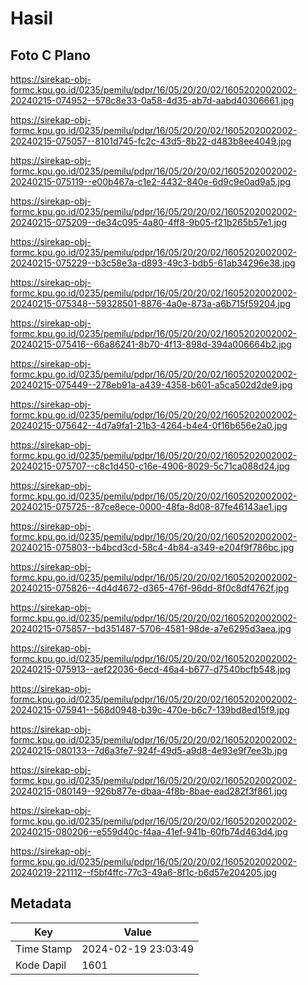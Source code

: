 # Hasil

## Foto C Plano

https://sirekap-obj-formc.kpu.go.id/0235/pemilu/pdpr/16/05/20/20/02/1605202002002-20240215-074952--578c8e33-0a58-4d35-ab7d-aabd40306661.jpg

https://sirekap-obj-formc.kpu.go.id/0235/pemilu/pdpr/16/05/20/20/02/1605202002002-20240215-075057--8101d745-fc2c-43d5-8b22-d483b8ee4049.jpg

https://sirekap-obj-formc.kpu.go.id/0235/pemilu/pdpr/16/05/20/20/02/1605202002002-20240215-075119--e00b467a-c1e2-4432-840e-6d9c9e0ad9a5.jpg

https://sirekap-obj-formc.kpu.go.id/0235/pemilu/pdpr/16/05/20/20/02/1605202002002-20240215-075209--de34c095-4a80-4ff8-9b05-f21b265b57e1.jpg

https://sirekap-obj-formc.kpu.go.id/0235/pemilu/pdpr/16/05/20/20/02/1605202002002-20240215-075229--b3c58e3a-d893-49c3-bdb5-61ab34296e38.jpg

https://sirekap-obj-formc.kpu.go.id/0235/pemilu/pdpr/16/05/20/20/02/1605202002002-20240215-075348--59328501-8876-4a0e-873a-a6b715f59204.jpg

https://sirekap-obj-formc.kpu.go.id/0235/pemilu/pdpr/16/05/20/20/02/1605202002002-20240215-075416--66a86241-8b70-4f13-898d-394a006664b2.jpg

https://sirekap-obj-formc.kpu.go.id/0235/pemilu/pdpr/16/05/20/20/02/1605202002002-20240215-075449--278eb91a-a439-4358-b601-a5ca502d2de9.jpg

https://sirekap-obj-formc.kpu.go.id/0235/pemilu/pdpr/16/05/20/20/02/1605202002002-20240215-075642--4d7a9fa1-21b3-4264-b4e4-0f16b656e2a0.jpg

https://sirekap-obj-formc.kpu.go.id/0235/pemilu/pdpr/16/05/20/20/02/1605202002002-20240215-075707--c8c1d450-c16e-4906-8029-5c71ca088d24.jpg

https://sirekap-obj-formc.kpu.go.id/0235/pemilu/pdpr/16/05/20/20/02/1605202002002-20240215-075725--87ce8ece-0000-48fa-8d08-87fe46143ae1.jpg

https://sirekap-obj-formc.kpu.go.id/0235/pemilu/pdpr/16/05/20/20/02/1605202002002-20240215-075803--b4bcd3cd-58c4-4b84-a349-e204f9f786bc.jpg

https://sirekap-obj-formc.kpu.go.id/0235/pemilu/pdpr/16/05/20/20/02/1605202002002-20240215-075826--4d4d4672-d365-476f-96dd-8f0c8df4762f.jpg

https://sirekap-obj-formc.kpu.go.id/0235/pemilu/pdpr/16/05/20/20/02/1605202002002-20240215-075857--bd351487-5706-4581-98de-a7e6295d3aea.jpg

https://sirekap-obj-formc.kpu.go.id/0235/pemilu/pdpr/16/05/20/20/02/1605202002002-20240215-075913--aef22036-6ecd-46a4-b677-d7540bcfb548.jpg

https://sirekap-obj-formc.kpu.go.id/0235/pemilu/pdpr/16/05/20/20/02/1605202002002-20240215-075941--568d0948-b39c-470e-b6c7-139bd8ed15f9.jpg

https://sirekap-obj-formc.kpu.go.id/0235/pemilu/pdpr/16/05/20/20/02/1605202002002-20240215-080133--7d6a3fe7-924f-49d5-a9d8-4e93e9f7ee3b.jpg

https://sirekap-obj-formc.kpu.go.id/0235/pemilu/pdpr/16/05/20/20/02/1605202002002-20240215-080149--926b877e-dbaa-4f8b-8bae-ead282f3f861.jpg

https://sirekap-obj-formc.kpu.go.id/0235/pemilu/pdpr/16/05/20/20/02/1605202002002-20240215-080206--e559d40c-f4aa-41ef-941b-60fb74d463d4.jpg

https://sirekap-obj-formc.kpu.go.id/0235/pemilu/pdpr/16/05/20/20/02/1605202002002-20240219-221112--f5bf4ffc-77c3-49a6-8f1c-b6d57e204205.jpg


## Metadata

| Key        | Value               |
| ---------- | ------------------- |
| Time Stamp | 2024-02-19 23:03:49 |
| Kode Dapil | 1601                |



